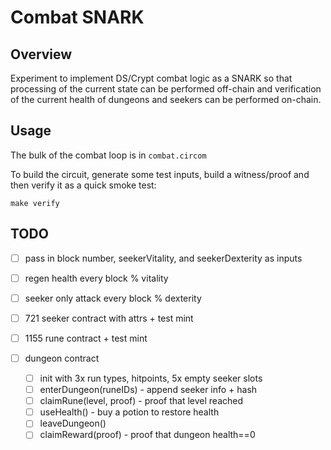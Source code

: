 # Combat SNARK

## Overview

Experiment to implement DS/Crypt combat logic as a SNARK so that processing of
the current state can be performed off-chain and verification of the current
health of dungeons and seekers can be performed on-chain.

## Usage

The bulk of the combat loop is in `combat.circom`

To build the circuit, generate some test inputs, build a witness/proof and then verify it as a quick smoke test:

```
make verify
```

## TODO

* [ ] pass in block number, seekerVitality, and seekerDexterity as inputs
* [ ] regen health every block % vitality
* [ ] seeker only attack every block % dexterity

* [ ] 721 seeker contract with attrs + test mint
* [ ] 1155 rune contract + test mint
* [ ] dungeon contract
	* [ ] init with 3x run types, hitpoints, 5x empty seeker slots
	* [ ] enterDungeon(runeIDs) - append seeker info + hash
	* [ ] claimRune(level, proof) - proof that level reached
	* [ ] useHealth() - buy a potion to restore health
	* [ ] leaveDungeon()
	* [ ] claimReward(proof) - proof that dungeon health==0
